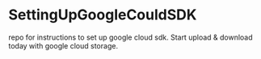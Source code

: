 # SettingUpGoogleCouldSDK
repo for instructions to set up google cloud sdk. Start upload &amp; download today with google cloud storage.
